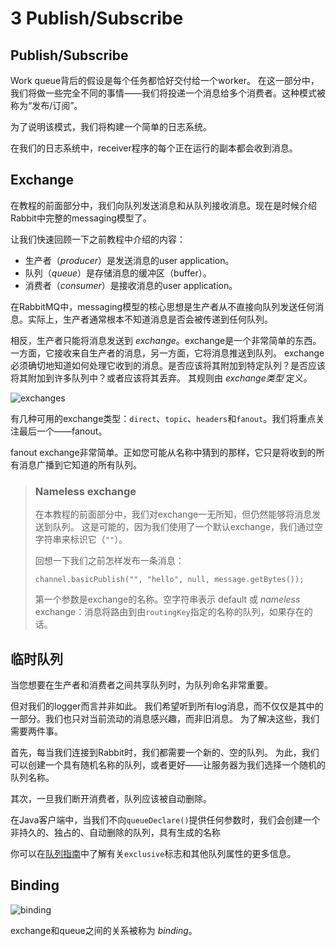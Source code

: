 # 3 Publish/Subscribe

## Publish/Subscribe

Work queue背后的假设是每个任务都恰好交付给一个worker。
在这一部分中，我们将做一些完全不同的事情——我们将投递一个消息给多个消费者。这种模式被称为“发布/订阅”。

为了说明该模式，我们将构建一个简单的日志系统。

在我们的日志系统中，receiver程序的每个正在运行的副本都会收到消息。

## Exchange

在教程的前面部分中，我们向队列发送消息和从队列接收消息。现在是时候介绍Rabbit中完整的messaging模型了。

让我们快速回顾一下之前教程中介绍的内容：

* 生产者（_producer_）是发送消息的user application。
* 队列（_queue_）是存储消息的缓冲区（buffer）。
* 消费者（_consumer_）是接收消息的user application。

在RabbitMQ中，messaging模型的核心思想是生产者从不直接向队列发送任何消息。实际上，生产者通常根本不知道消息是否会被传递到任何队列。

相反，生产者只能将消息发送到 _exchange_。exchange是一个非常简单的东西。一方面，它接收来自生产者的消息，另一方面，它将消息推送到队列。
exchange必须确切地知道如何处理它收到的消息。是否应该将其附加到特定队列？是否应该将其附加到许多队列中？或者应该将其丢弃。
其规则由 _exchange类型_ 定义。

![exchanges](https://www.rabbitmq.com/img/tutorials/exchanges.png)

有几种可用的exchange类型：`direct`、`topic`、`headers`和`fanout`。我们将重点关注最后一个——fanout。

fanout exchange非常简单。正如您可能从名称中猜到的那样，它只是将收到的所有消息广播到它知道的所有队列。

> ### Nameless exchange
> 在本教程的前面部分中，我们对exchange一无所知，但仍然能够将消息发送到队列。
> 这是可能的，因为我们使用了一个默认exchange，我们通过空字符串来标识它（`""`）。
>
> 回想一下我们之前怎样发布一条消息：
> ```
> channel.basicPublish("", "hello", null, message.getBytes());
> ```
> 第一个参数是exchange的名称。空字符串表示 default 或 _nameless_ exchange：消息将路由到由`routingKey`指定的名称的队列，如果存在的话。

## 临时队列

当您想要在生产者和消费者之间共享队列时，为队列命名非常重要。

但对我们的logger而言并非如此。
我们希望听到所有log消息，而不仅仅是其中的一部分。我们也只对当前流动的消息感兴趣，而非旧消息。
为了解决这些，我们需要两件事。

首先，每当我们连接到Rabbit时，我们都需要一个新的、空的队列。
为此，我们可以创建一个具有随机名称的队列，或者更好——让服务器为我们选择一个随机的队列名称。

其次，一旦我们断开消费者，队列应该被自动删除。

在Java客户端中，当我们不向`queueDeclare()`提供任何参数时，我们会创建一个非持久的、独占的、自动删除的队列，具有生成的名称

你可以在[队列指南](https://www.rabbitmq.com/queues.html)中了解有关`exclusive`标志和其他队列属性的更多信息。

## Binding

![binding](https://www.rabbitmq.com/img/tutorials/bindings.png)

exchange和queue之间的关系被称为 _binding_。

